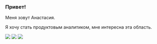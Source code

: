 ### Привет!
Меня зовут Анастасия.

Я хочу стать продуктовым аналитиком, мне интересна эта область. 

  <img src="https://img.shields.io/badge/python-3670A0?style=for-the-badge&logo=python&logoColor=ffdd54"/>
  <img src="https://img.shields.io/badge/github-black?style=for-the-badge&logo=github&logoColor=white" />
  <img src="https://img.shields.io/badge/sql-blue?style=for-the-badge&logo=github&logoColor=white" />
